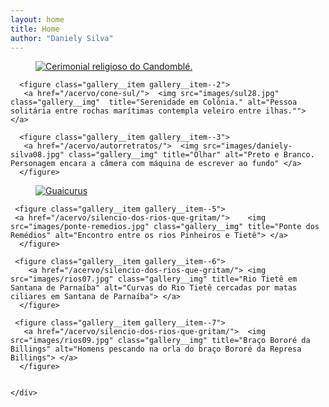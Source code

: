 ```yaml
---
layout: home
title: Home
author: "Daniely Silva"
---
```


<div class="container">
    <div class="gallery">

<figure class="gallery__item gallery__item--1">
    <a href="/acervo/logunede/">     <img src="images/logunede05.jpg" class="gallery__img" title="Nascimento a Logunedé" alt="Cerimonial religioso do Candomblé."> </a>
      </figure>

      <figure class="gallery__item gallery__item--2">
       <a href="/acervo/cone-sul/">  <img src="images/sul28.jpg" class="gallery__img"  title="Serenidade em Colônia." alt="Pessoa solitária entre rochas marítimas contempla veleiro entre ilhas.""> </a>
  </figure>

      <figure class="gallery__item gallery__item--3">
       <a href="/acervo/autorretratos/">  <img src="images/daniely-silva08.jpg" class="gallery__img" title="Olhar" alt="Preto e Branco. Personagem encara a câmera com máquina de escrever ao fundo" </a>
      </figure>

  <figure class="gallery__item gallery__item--4">
    <a href="/acervo/guaicurus/">     <img src="images/guaicurus05.jpg" class="gallery__img" title="Estação Ciência, Rua Guaicurus" alt="Guaicurus"> </a>
      </figure>

     <figure class="gallery__item gallery__item--5">
     <a href="/acervo/silencio-dos-rios-que-gritam/">    <img src="images/ponte-remedios.jpg" class="gallery__img" title="Ponte dos Remédios" alt="Encontro entre os rios Pinheiros e Tietê"> </a>
      </figure>  

     <figure class="gallery__item gallery__item--6">
        <a href="/acervo/silencio-dos-rios-que-gritam/"> <img src="images/rios07.jpg" class="gallery__img" title="Rio Tietê em Santana de Parnaíba" alt="Curvas do Rio Tietê cercadas por matas ciliares em Santana de Parnaíba"> </a>
      </figure>   

     <figure class="gallery__item gallery__item--7">
       <a href="/acervo/silencio-dos-rios-que-gritam/">  <img src="images/rios09.jpg" class="gallery__img" title="Braço Bororé da Billings" alt="Homens pescando na orla do braço Bororé da Represa Billings"> </a> 
      </figure>     
                  

    </div>
  </div>

